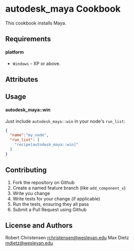 autodesk_maya Cookbook
=========================
This cookbook installs Maya.

Requirements
------------
#### platform
- `Windows` - XP or above.

Attributes
----------

Usage
-----
#### autodesk_maya::win

Just include `autodesk_maya::win` in your node's `run_list`:

```json
{
  "name":"my_node",
  "run_list": [
    "recipe[autodesk_maya::win]"
  ]
}
```

Contributing
------------

1. Fork the repository on Github
2. Create a named feature branch (like `add_component_x`)
3. Write you change
4. Write tests for your change (if applicable)
5. Run the tests, ensuring they all pass
6. Submit a Pull Request using Github

License and Authors
-------------------
Robert Christensen <rchristensen@wesleyan.edu>
Max Dietz <mdietz@wesleyan.edu>